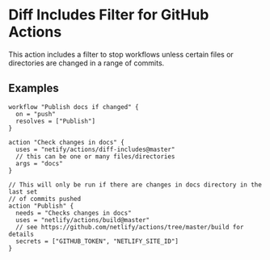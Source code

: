 # Diff Includes Filter for GitHub Actions

This action includes a filter to stop workflows unless certain files or directories are changed in a range of commits.

## Examples

```hcl
workflow "Publish docs if changed" {
  on = "push"
  resolves = ["Publish"]
}

action "Check changes in docs" {
  uses = "netify/actions/diff-includes@master"
  // this can be one or many files/directories
  args = "docs"
}

// This will only be run if there are changes in docs directory in the last set
// of commits pushed
action "Publish" {
  needs = "Checks changes in docs"
  uses = "netlify/actions/build@master"
  // see https://github.com/netlify/actions/tree/master/build for details
  secrets = ["GITHUB_TOKEN", "NETLIFY_SITE_ID"]
}
```
